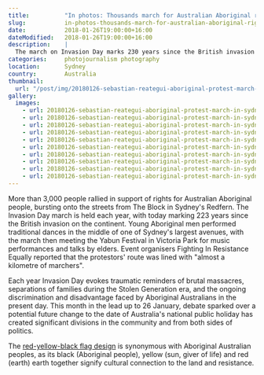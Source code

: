 ```yaml
---
title:          "In photos: Thousands march for Australian Aboriginal rights and recognition in Sydney"
slug:           in-photos-thousands-march-for-australian-aboriginal-rights-in-sydney
date:           2018-01-26T19:00:00+16:00
dateModified:   2018-01-26T19:00:00+16:00
description:    |
  The march on Invasion Day marks 230 years since the British invasion on the continent and each year evokes traumatic reminders of brutal massacres, the separation of families during the Stolen Generation era, and the ongoing discrimination and disadvantaged faced by Aboriginal Australians in the present day.
categories:     photojournalism photography
location:       Sydney
country:        Australia
thumbnail:
  url: "/post/img/20180126-sebastian-reategui-aboriginal-protest-march-in-sydney-3606.jpg"
gallery:
  images:
    - url: 20180126-sebastian-reategui-aboriginal-protest-march-in-sydney-3514.jpg
    - url: 20180126-sebastian-reategui-aboriginal-protest-march-in-sydney-3655.jpg
    - url: 20180126-sebastian-reategui-aboriginal-protest-march-in-sydney-0053.jpg
    - url: 20180126-sebastian-reategui-aboriginal-protest-march-in-sydney-0095.jpg
    - url: 20180126-sebastian-reategui-aboriginal-protest-march-in-sydney-3601.jpg
    - url: 20180126-sebastian-reategui-aboriginal-protest-march-in-sydney-3606.jpg
    - url: 20180126-sebastian-reategui-aboriginal-protest-march-in-sydney-3619.jpg
    - url: 20180126-sebastian-reategui-aboriginal-protest-march-in-sydney-3363.jpg
    - url: 20180126-sebastian-reategui-aboriginal-protest-march-in-sydney-3447.jpg
    - url: 20180126-sebastian-reategui-aboriginal-protest-march-in-sydney-3639.jpg
---
```

More than 3,000 people rallied in support of rights for Australian Aboriginal people, bursting onto the streets from The Block in Sydney's Redfern. The Invasion Day march is held each year, with today marking 223 years since the British invasion on the continent. Young Aboriginal men performed traditional dances in the middle of one of Sydney's largest avenues, with the march then meeting the Yabun Festival in Victoria Park for music performances and talks by elders. Event organisers Fighting In Resistance Equally reported that the protestors' route was lined with "almost a kilometre of marchers".

Each year Invasion Day evokes traumatic reminders of brutal massacres, separations of families during the Stolen Generation era, and the ongoing discrimination and disadvantage faced by Aboriginal Australians in the present day. This month in the lead up to 26 January, debate sparked over a potential future change to the date of Australia's national public holiday has created significant divisions in the community and from both sides of politics.

The [red-yellow-black flag design](https://en.wikipedia.org/wiki/Australian_Aboriginal_Flag) is synonymous with Aboriginal Australian peoples, as its black (Aboriginal people), yellow (sun, giver of life) and red (earth) earth together signify cultural connection to the land and resistance.
